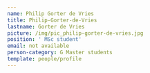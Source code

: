 ```yaml
---
name: Philip Gorter de Vries
title: Philip-Gorter-de-Vries
lastname: Gorter de Vries
picture: /img/pic_philip-gorter-de-vries.jpg
position: ' MSc student'
email: not available
person-category: G Master students
template: people/profile
---
```



